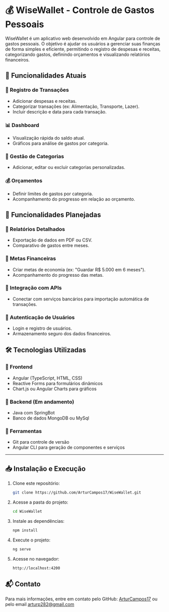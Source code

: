 # 💰 WiseWallet - Controle de Gastos Pessoais

WiseWallet é um aplicativo web desenvolvido em Angular para controle de gastos pessoais. O objetivo é ajudar os usuários a gerenciar suas finanças de forma simples e eficiente, permitindo o registro de despesas e receitas, categorizando gastos, definindo orçamentos e visualizando relatórios financeiros.

## 🚀 Funcionalidades Atuais

### 📌 Registro de Transações
- Adicionar despesas e receitas.
- Categorizar transações (ex: Alimentação, Transporte, Lazer).
- Incluir descrição e data para cada transação.

### 📊 Dashboard
- Visualização rápida do saldo atual.
- Gráficos para análise de gastos por categoria.

### 📂 Gestão de Categorias
- Adicionar, editar ou excluir categorias personalizadas.

### 💰 Orçamentos
- Definir limites de gastos por categoria.
- Acompanhamento do progresso em relação ao orçamento.

## 🔮 Funcionalidades Planejadas

### 📑 Relatórios Detalhados
- Exportação de dados em PDF ou CSV.
- Comparativo de gastos entre meses.

### 🎯 Metas Financeiras
- Criar metas de economia (ex: "Guardar R$ 5.000 em 6 meses").
- Acompanhamento do progresso das metas.

### 🔗 Integração com APIs
- Conectar com serviços bancários para importação automática de transações.

### 🔐 Autenticação de Usuários
- Login e registro de usuários.
- Armazenamento seguro dos dados financeiros.

## 🛠️ Tecnologias Utilizadas

### 📌 Frontend
- Angular (TypeScript, HTML, CSS)
- Reactive Forms para formulários dinâmicos
- Chart.js ou Angular Charts para gráficos

### 📌 Backend (Em andamento)
- Java com SpringBot
- Banco de dados MongoDB ou MySql

### 📌 Ferramentas
- Git para controle de versão
- Angular CLI para geração de componentes e serviços

---

## 📥 Instalação e Execução

1. Clone este repositório:
   ```sh
   git clone https://github.com/ArturCampos17/WiseWallet.git
   ```
2. Acesse a pasta do projeto:
   ```sh
   cd WiseWallet
   ```
3. Instale as dependências:
   ```sh
   npm install
   ```
4. Execute o projeto:
   ```sh
   ng serve
   ```
5. Acesse no navegador:
   ```
   http://localhost:4200
   ```

## 📬 Contato
Para mais informações, entre em contato pelo GitHub: [ArturCampos17](https://github.com/ArturCampos17) ou pelo email arturp282@gmail.com

